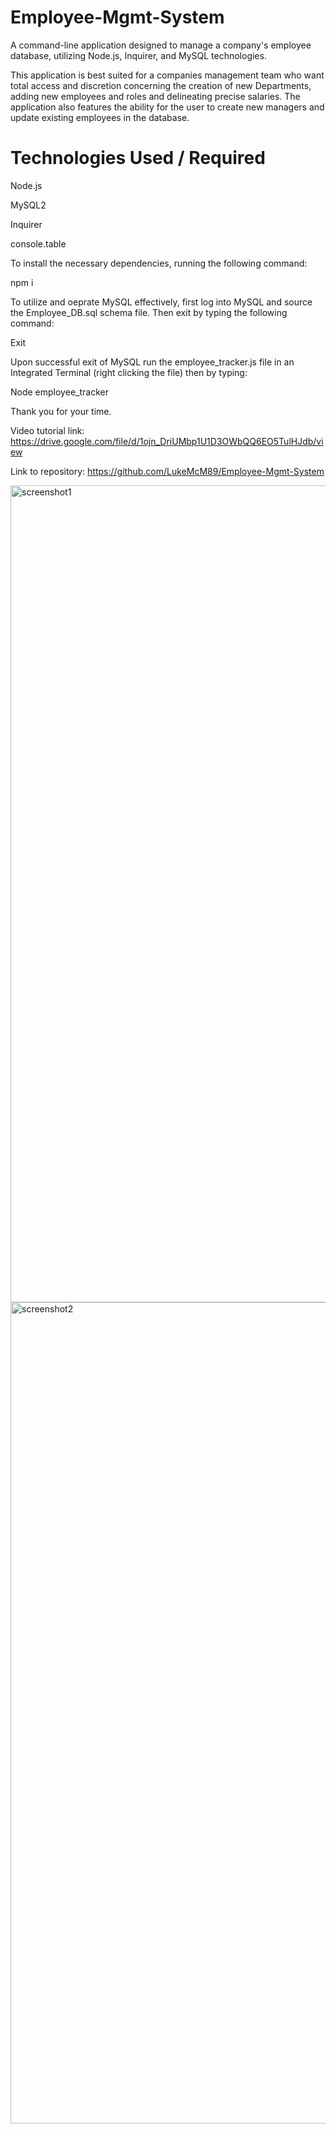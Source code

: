 # Employee-Mgmt-System
A command-line application designed to manage a company's employee database, utilizing Node.js, Inquirer, and MySQL technologies.

This application is best suited for a companies management team who want total access and discretion concerning the creation of new Departments, adding new employees and roles and delineating precise salaries. The application also features the ability for the user to create new managers and update existing employees in the database. 

# Technologies Used / Required

Node.js

MySQL2

Inquirer

console.table

To install the necessary dependencies, running the following command:

npm i

To utilize and oeprate MySQL effectively, first log into MySQL and source the Employee_DB.sql schema file. 
Then exit by typing the following command: 

Exit

Upon successful exit of MySQL run the employee_tracker.js file in an Integrated Terminal (right clicking the file) then by typing:

Node employee_tracker

Thank you for your time.

Video tutorial link: https://drive.google.com/file/d/1ojn_DriUMbp1U1D3OWbQQ6EO5TulHJdb/view 

Link to repository: https://github.com/LukeMcM89/Employee-Mgmt-System

<img width="1307" alt="screenshot1" src="https://user-images.githubusercontent.com/80003989/130681837-e197ac23-0ddc-49ea-ac80-dcd1c2fa690e.png">

<img width="1314" alt="screenshot2" src="https://user-images.githubusercontent.com/80003989/130681867-72fa60ef-645f-46cf-97af-7561dd279c7e.png">
